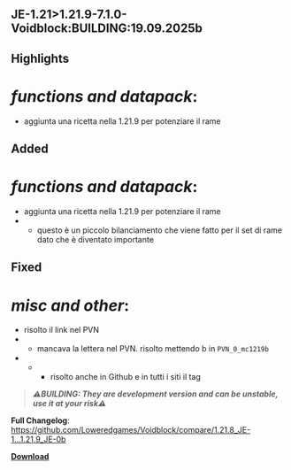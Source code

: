 ## JE-1.21>1.21.9-7.1.0-Voidblock:BUILDING:19.09.2025b

## Highlights

# _functions and datapack_:

- aggiunta una ricetta nella 1.21.9 per potenziare il rame

## Added

# _functions and datapack_:

- aggiunta una ricetta nella 1.21.9 per potenziare il rame
- - questo è un piccolo bilanciamento che viene fatto per il set di rame dato che è diventato importante

## Fixed

# _misc and other_:

- risolto il link nel PVN
- - mancava la lettera nel PVN. risolto mettendo b in ```PVN_0_mc1219b```
- - - risolto anche in Github e in tutti i siti il tag

> _**⚠️BUILDING: They are development version and can be unstable, use it at your risk⚠️**_

**Full Changelog**: https://github.com/Loweredgames/Voidblock/compare/1.21.8_JE-1...1.21.9_JE-0b

[**Download**](https://github.com/Loweredgames/Voidblock/releases/tag/1.21.9_JE-0b)